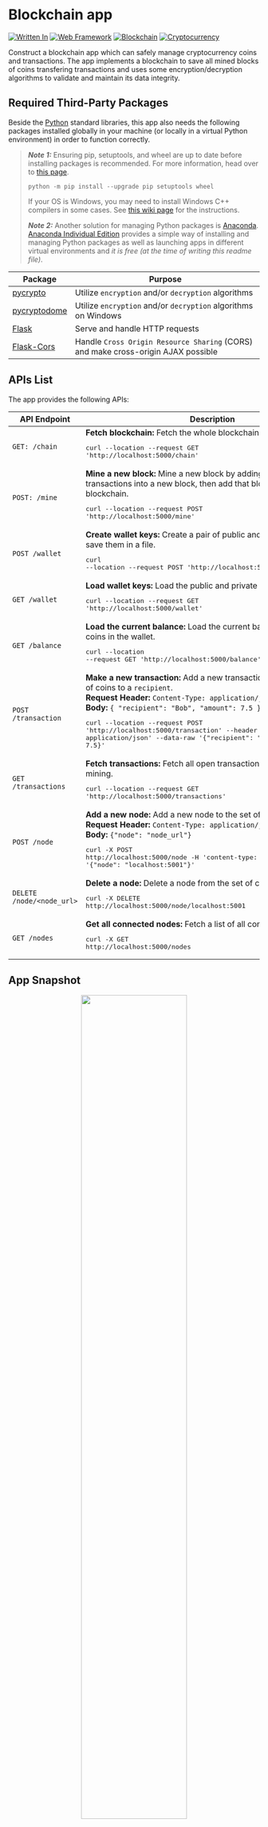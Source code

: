 # Blockchain app

[![Written In](https://img.shields.io/badge/Written%20in-Python-blue?style=flat-square)](https://python.org/)
[![Web Framework](https://img.shields.io/badge/Web%20Framework-Flask-orange?style=flat-square)](https://palletsprojects.com/p/flask/)
[![Blockchain](https://img.shields.io/badge/Blockchain-16A085?style=flat-square)](https://en.wikipedia.org/wiki/Blockchain)
[![Cryptocurrency](https://img.shields.io/badge/Cryptocurrency-16A085?style=flat-square&logo=bitcoin)](https://en.wikipedia.org/wiki/Cryptocurrency)

Construct a blockchain app which can safely manage cryptocurrency coins and transactions. The app implements a blockchain to save all mined blocks of coins transfering transactions and uses some encryption/decryption algorithms to validate and maintain its data integrity.

## Required Third-Party Packages

Beside the [Python](https://www.python.org/) standard libraries, this app also needs the following packages installed globally in your machine (or locally in a virtual Python environment) in order to function correctly.

> **_Note 1:_** Ensuring pip, setuptools, and wheel are up to date before installing packages is recommended. For more information, head over to [this page](https://packaging.python.org/tutorials/installing-packages/#ensure-pip-setuptools-and-wheel-are-up-to-date).
>
> `python -m pip install --upgrade pip setuptools wheel`
>
> If your OS is Windows, you may need to install Windows C++ compilers in some cases. See [this wiki page](https://wiki.python.org/moin/WindowsCompilers) for the instructions.
>
> **_Note 2:_** Another solution for managing Python packages is [Anaconda](https://www.anaconda.com/). [Anaconda Individual Edition](https://www.anaconda.com/products/individual) provides a simple way of installing and managing Python packages as well as launching apps in different virtual environments and _it is free (at the time of writing this readme file)_.

| Package | Purpose |
| --------| --------|
| [pycrypto](https://pypi.org/project/pycrypto/) | Utilize `encryption` and/or `decryption` algorithms |
| [pycryptodome](https://pypi.org/project/pycryptodome/) | Utilize `encryption` and/or `decryption` algorithms on Windows |
| [Flask](https://pypi.org/project/Flask/) | Serve and handle HTTP requests |
| [Flask-Cors](https://pypi.org/project/Flask-Cors/) | Handle `Cross Origin Resource Sharing` (CORS) and make cross-origin AJAX possible |

## APIs List

The app provides the following APIs:

| API Endpoint | Description |
|--------------|-------------|
| ```GET: /chain``` | **Fetch blockchain:** Fetch the whole blockchain. <pre lang="shell">curl --location --request GET 'http://localhost:5000/chain'</pre> |
| ```POST: /mine``` | **Mine a new block:** Mine a new block by adding all open transactions into a new block, then add that block into the blockchain. <pre lang="shell">curl --location --request POST 'http://localhost:5000/mine' </pre> |
| ```POST /wallet``` | **Create wallet keys:** Create a pair of public and private keys, then save them in a file. <pre lang="shell">curl --location --request POST 'http://localhost:5000/wallet'</pre> |
| ```GET /wallet``` | **Load wallet keys:** Load the public and private keys of the wallet. <pre lang="shell">curl --location --request GET 'http://localhost:5000/wallet'</pre> |
| ```GET /balance``` | **Load the current balance:** Load the current balance of remaining coins in the wallet. <pre lang="shell">curl --location --request GET 'http://localhost:5000/balance'</pre> |
| ```POST /transaction``` | **Make a new transaction:** Add a new transaction sending an `amount` of coins to a `recipient`. </br> **Request Header:** `Content-Type: application/json` </br>**Body:** `{ "recipient": "Bob", "amount": 7.5 }` <pre lang="shell">curl --location --request POST 'http://localhost:5000/transaction' --header 'Content-Type: application/json' --data-raw '{"recipient": "Bob", "amount": 7.5}'</pre> |
| ```GET /transactions``` | **Fetch transactions:** Fetch all open transactions available for mining. <pre lang="shell">curl --location --request GET 'http://localhost:5000/transactions'</pre> |
| ```POST /node``` | **Add a new node:** Add a new node to the set of connected nodes. </br> **Request Header:** `Content-Type: application/json` </br>**Body:** `{"node": "node_url"}` <pre lang="shell">curl -X POST http://localhost:5000/node -H 'content-type: application/json' -d '{"node": "localhost:5001"}'</pre> |
| ```DELETE /node/<node_url>``` | **Delete a node:** Delete a node from the set of connected nodes. <pre lang="shell">curl -X DELETE http://localhost:5000/node/localhost:5001</pre> |
| ```GET /nodes``` | **Get all connected nodes:** Fetch a list of all connected nodes. <pre lang="shell">curl -X GET http://localhost:5000/nodes</pre> |

## App Snapshot

<p align="center">
    <img src="./docs/AppSnapshot.gif" width="65%"/>
</p>
